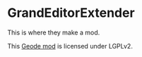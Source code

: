 # GrandEditorExtender
This is where they make a mod.

This [Geode mod](https://geode-sdk.org) is licensed under LGPLv2.